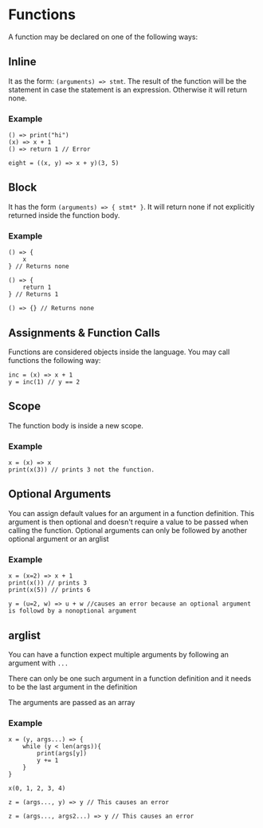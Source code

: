 # Functions
A function may be declared on one of the following ways:

## Inline
It as the form: `(arguments) => stmt`. The result of the function will be the statement in case the statement is an expression. Otherwise it will return none.

### Example

```
() => print("hi")
(x) => x + 1
() => return 1 // Error 

eight = ((x, y) => x + y)(3, 5)

```

## Block
It has the form `(arguments) => { stmt* }`. It will return none if not explicitly returned inside the function body.

### Example

```
() => {
    x
} // Returns none

() => {
    return 1
} // Returns 1

() => {} // Returns none
```

## Assignments & Function Calls
Functions are considered objects inside the language. You may call functions the following way:

```
inc = (x) => x + 1
y = inc(1) // y == 2
```

## Scope
The function body is inside a new scope.

### Example
```
x = (x) => x
print(x(3)) // prints 3 not the function.
```

## Optional Arguments

You can assign default values for an argument in a function definition. This argument is then optional and doesn't
require a value to be passed when calling the function. Optional arguments can only be followed by another optional 
argument or an arglist

### Example
```
x = (x=2) => x + 1
print(x()) // prints 3
print(x(5)) // prints 6

y = (u=2, w) => u + w //causes an error because an optional argument is followd by a nonoptional argument
```

## arglist

You can have a function expect multiple arguments by following an argument with `...`

There can only be one such argument in a function definition and it needs to be the last argument in the definition

The arguments are passed as an array

### Example
```
x = (y, args...) => {
    while (y < len(args)){
        print(args[y])
        y += 1
    }
}

x(0, 1, 2, 3, 4)

z = (args..., y) => y // This causes an error

z = (args..., args2...) => y // This causes an error
```